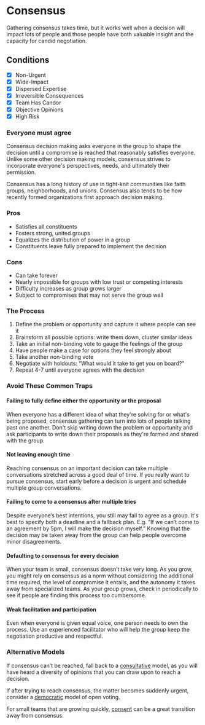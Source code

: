 # Consensus

Gathering consensus takes time, but it works well when a decision will impact lots of people and those people have both valuable insight and the capacity for candid negotiation.

## Conditions

- [x] Non-Urgent
- [x] Wide-Impact
- [x] Dispersed Expertise
- [x] Irreversible Consequences
- [x] Team Has Candor
- [x] Objective Opinions
- [x] High Risk

### Everyone must agree

Consensus decision making asks everyone in the group to shape the decision until a compromise is reached that reasonably satisfies everyone. Unlike some other decision making models, consensus strives to incorporate everyone's perspectives, needs, and ultimately their permission.

Consensus has a long history of use in tight-knit communities like faith groups, neighborhoods, and unions. Consensus also tends to be how recently formed organizations first approach decision making.

### Pros

- Satisfies all constituents
- Fosters strong, united groups
- Equalizes the distribution of power in a group
- Constituents leave fully prepared to implement the decision

### Cons

- Can take forever
- Nearly impossible for groups with low trust or competing interests
- Difficulty increases as group grows larger
- Subject to compromises that may not serve the group well

### The Process

1. Define the problem or opportunity and capture it where people can see it
2. Brainstorm all possible options: write them down, cluster similar ideas
3. Take an initial non-binding vote to gauge the feelings of the group
4. Have people make a case for options they feel strongly about
5. Take another non-binding vote
6. Negotiate with holdouts: “What would it take to get you on board?"
7. Repeat 4-7 until everyone agrees with the decision

### Avoid These Common Traps

#### Failing to fully define either the opportunity or the proposal

When everyone has a different idea of what they're solving for or what's being proposed, consensus gathering can turn into lots of people talking past one another. Don't skip writing down the problem or opportunity and ask participants to write down their proposals as they're formed and shared with the group.

#### Not leaving enough time

Reaching consensus on an important decision can take multiple conversations stretched across a good deal of time. If you really want to pursue consensus, start early before a decision is urgent and schedule multiple group conversations.

#### Failing to come to a consensus after multiple tries

Despite everyone’s best intentions, you still may fail to agree as a group. It's best to specify both a deadline and a fallback plan. E.g. “If we can’t come to an agreement by 5pm, I will make the decision myself.” Knowing that the decision may be taken away from the group can help people overcome minor disagreements.

#### Defaulting to consensus for every decision

When your team is small, consensus doesn’t take very long. As you grow, you might rely on consensus as a norm without considering the additional time required, the level of compromise it entails, and the autonomy it takes away from specialized teams. As your group grows, check in periodically to see if people are finding this process too cumbersome.

#### Weak facilitation and participation

Even when everyone is given equal voice, one person needs to own the process. Use an experienced facilitator who will help the group keep the negotiation productive and respectful.

### Alternative Models

If consensus can’t be reached, fall back to a [consultative](./consultative) model, as you will have heard a diversity of opinions that you can draw upon to reach a decision.

If after trying to reach consensus, the matter becomes suddenly urgent, consider a [democratic](./democratic) model of open voting.

For small teams that are growing quickly, [consent](./consent) can be a great transition away from consensus.
